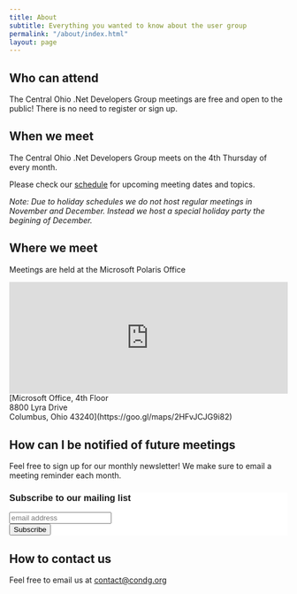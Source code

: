 ```yaml
---
title: About
subtitle: Everything you wanted to know about the user group
permalink: "/about/index.html"
layout: page
---
```


## Who can attend <a name="who" />

The Central Ohio .Net Developers Group meetings are free and open to the public! There is no need to register or sign up.

## When we meet <a name="when" />

The Central Ohio .Net Developers Group meets on the 4th Thursday of every month.

Please check our [schedule](/schedule) for upcoming meeting dates and topics.

*Note: Due to holiday schedules we do not host regular meetings in November and December.
Instead we host a special holiday party the begining of December.*

## Where we meet <a name="where" />

Meetings are held at the Microsoft Polaris Office

<style type="text/css">
	iframe { 
		width: 100%;
	}
	.aspect-ratio {
		position: relative;
		width: 100%;
		height: 0;
		padding-bottom: 40%;
	}
	.aspect-ratio iframe {
		position: absolute;
		width: 100%;
		height: 100%;
		left: 0; top: 0;
	}	
</style>

<div class="aspect-ratio">
<iframe src="https://www.google.com/maps/embed?pb=!1m18!1m12!1m3!1d3049.9057920077257!2d-82.97518998461233!3d40.14438217939776!2m3!1f0!2f0!3f0!3m2!1i1024!2i768!4f13.1!3m3!1m2!1s0x8838f4679f87d0cf%3A0x458ec3e21396145a!2s8800+Lyra+Dr%2C+Columbus%2C+OH+43240!5e0!3m2!1sen!2sus!4v1450123055872" frameborder="0" style="border:0" allowfullscreen></iframe>
</div>
[Microsoft Office, 4th Floor<br/>8800 Lyra Drive<br/>Columbus, Ohio 43240](https://goo.gl/maps/2HFvJCJG9i82)

## How can I be notified of future meetings <a name="newsletter" />

Feel free to sign up for our monthly newsletter! We make sure to email a meeting reminder each month.

<!-- Begin MailChimp Signup Form -->
<link href="//cdn-images.mailchimp.com/embedcode/slim-081711.css" rel="stylesheet" type="text/css">
<style type="text/css">
	#mc_embed_signup{background:#fff; clear:left; font:14px Helvetica,Arial,sans-serif; }
	/* Add your own MailChimp form style overrides in your site stylesheet or in this style block.
	   We recommend moving this block and the preceding CSS link to the HEAD of your HTML file. */
</style>
<div id="mc_embed_signup">
<form action="//condg.us9.list-manage.com/subscribe/post?u=68e802e90c225b40783f92521&amp;id=96cf2a8670" method="post" id="mc-embedded-subscribe-form" name="mc-embedded-subscribe-form" class="validate" target="_blank" novalidate>
    <div id="mc_embed_signup_scroll">
	<h3>Subscribe to our mailing list</h3>
	<input type="email" value="" name="EMAIL" class="email" id="mce-EMAIL" placeholder="email address" required>
    <!-- real people should not fill this in and expect good things - do not remove this or risk form bot signups-->
    <div style="position: absolute; left: -5000px;" aria-hidden="true"><input type="text" name="b_68e802e90c225b40783f92521_96cf2a8670" tabindex="-1" value=""></div>
    <div class="clear"><input type="submit" value="Subscribe" name="subscribe" id="mc-embedded-subscribe" class="button"></div>
    </div>
</form>
</div>
<!--End mc_embed_signup-->

## How to contact us <a name="contact" />

Feel free to email us at [contact@condg.org](mailto:contact@condg.org)